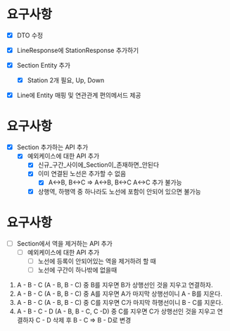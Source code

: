 # 요구사항
- [X] DTO 수정
- [X] LineResponse에 StationResponse 추가하기 
- [X] Section Entity 추가
    - [X] Station 2개 필요, Up, Down
- [X] Line에 Entity 매핑 및 연관관계 편의메서드 제공


# 요구사항
- [X] Section 추가하는 API 추가
  - [X] 예외케이스에 대한 API 추가
    - [X] 신규_구간_사이에_Section이_존재하면_안된다
    - [X] 이미 연결된 노선은 추가할 수 없음
      - [X] A<->B, B<->C => A<->B, B<->C A<->C 추가 불가능
    - [X] 상행역, 하행역 중 하나라도 노선에 포함이 안되어 있으면 불가능
  
# 요구사항
- [ ] Section에서 역을 제거하는 API 추가
  - [ ] 예외케이스에 대한 API 추가
    - [ ] 노선에 등록이 안되어있는 역을 제거하려 할 때
    - [ ] 노선에 구간이 하나밖에 없을때
  
1. A - B - C (A - B, B - C) 중 B를 지우면 B가 상행선인 것을 지우고 연결하자.
2. A - B - C (A - B, B - C) 중 A를 지우면 A가 마지막 상행선이니 A - B를 지운다.
3. A - B - C (A - B, B - C) 중 C를 지우면 C가 마지막 하행선이니 B - C를 지운다.
4. A - B - C - D (A - B, B - C, C -D) 중 C를 지우면 C가 상행선인 것을 지우고 연결하자 C - D 삭제 후 B - C => B - D로 변경